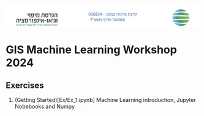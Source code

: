 <img src='images/course_logo_2024.jpg'/>

# GIS Machine Learning Workshop 2024

## Exercises

1. (Getting Started)[Ex/Ex_1.ipynb] Machine Learning introduction, Jupyter Nobebooks and Numpy
